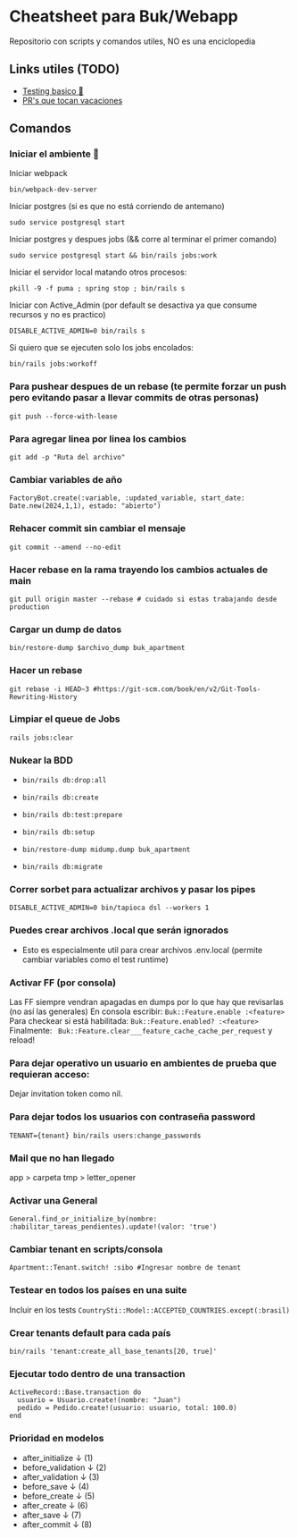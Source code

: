 # Cheatsheet para Buk/Webapp
Repositorio con scripts y comandos utiles, NO es una enciclopedia

## Links utiles (TODO)
- [Testing basico :wrench:](https://github.com/bukhr/buk-webapp/blob/7c0613ed33ab56646657b3775bd993c243a6899f/docs/test.md)
- [PR's que tocan vacaciones](https://github.com/bukhr/buk-webapp/pulls?q=is%3Aopen+team-review-requested%3Abukhr%2Fcore-vacaciones+-author%3Abermuditas)

## Comandos

### Iniciar el ambiente :boot:

Iniciar webpack
``` 
bin/webpack-dev-server
``` 

Iniciar postgres (si es que no está corriendo de antemano)
``` 
sudo service postgresql start
``` 

Iniciar postgres y despues jobs (&& corre al terminar el primer comando)
``` 
sudo service postgresql start && bin/rails jobs:work
``` 

Iniciar el servidor local matando otros procesos:
``` 
pkill -9 -f puma ; spring stop ; bin/rails s
``` 

Iniciar con Active_Admin (por default se desactiva ya que consume recursos y no es practico)
``` 
DISABLE_ACTIVE_ADMIN=0 bin/rails s
``` 

Si quiero que se ejecuten solo los jobs encolados:
``` 
bin/rails jobs:workoff
``` 

### Para pushear despues de un rebase (te permite forzar un push pero evitando pasar a llevar commits de otras personas)
``` 
git push --force-with-lease
```

### Para agregar linea por linea los cambios
``` 
git add -p "Ruta del archivo"
```

### Cambiar variables de año
``` 
FactoryBot.create(:variable, :updated_variable, start_date: Date.new(2024,1,1), estado: "abierto")
```

### Rehacer commit sin cambiar el mensaje
``` 
git commit --amend --no-edit
```

### Hacer rebase en la rama trayendo los cambios actuales de main
``` 
git pull origin master --rebase # cuidado si estas trabajando desde production
```

### Cargar un dump de datos
``` 
bin/restore-dump $archivo_dump buk_apartment
```

### Hacer un rebase
``` 
git rebase -i HEAD~3 #https://git-scm.com/book/en/v2/Git-Tools-Rewriting-History
```

### Limpiar el queue de Jobs
``` 
rails jobs:clear
```

### Nukear la BDD

- ```
  bin/rails db:drop:all
  ```
- ```
  bin/rails db:create
  ```
- ```
  bin/rails db:test:prepare
  ```
- ```
  bin/rails db:setup
  ```
- ```
  bin/restore-dump midump.dump buk_apartment
  ```
- ```
  bin/rails db:migrate
  ```

### Correr sorbet para actualizar archivos y pasar los pipes

```
DISABLE_ACTIVE_ADMIN=0 bin/tapioca dsl --workers 1
```

### Puedes crear archivos .local que serán ignorados
- Esto es especialmente util para crear archivos .env.local (permite cambiar variables como el test runtime)


### Activar FF (por consola) 
Las FF siempre vendran apagadas en dumps por lo que hay que revisarlas (no así las generales)
En consola escribir: ``` Buk::Feature.enable :<feature> ```
Para checkear si está habilitada: ``` Buk::Feature.enabled? :<feature> ```
Finalmente: ```  Buk::Feature.clear___feature_cache_cache_per_request ```
y reload!

### Para dejar operativo un usuario en ambientes de prueba que requieran acceso:
Dejar invitation token como nil.

### Para dejar todos los usuarios con contraseña password
``` 
TENANT={tenant} bin/rails users:change_passwords
```

### Mail que no han llegado
app > carpeta tmp > letter_opener

### Activar una General
``` 
General.find_or_initialize_by(nombre: :habilitar_tareas_pendientes).update!(valor: 'true')
```

### Cambiar tenant en scripts/consola
``` 
Apartment::Tenant.switch! :sibo #Ingresar nombre de tenant
```

### Testear en todos los países en una suite
Incluir en los tests
``` CountrySti::Model::ACCEPTED_COUNTRIES.except(:brasil) ```

### Crear tenants default para cada país
```
bin/rails 'tenant:create_all_base_tenants[20, true]'
```

### Ejecutar todo dentro de una transaction
```
ActiveRecord::Base.transaction do
  usuario = Usuario.create!(nombre: "Juan")
  pedido = Pedido.create!(usuario: usuario, total: 100.0)
end
```

### Prioridad en modelos

- after_initialize ↓ (1)
- before_validation ↓ (2)
- after_validation ↓ (3)
- before_save ↓ (4) 
- before_create ↓ (5)
- after_create ↓ (6)
- after_save ↓ (7)
- after_commit ↓ (8)
